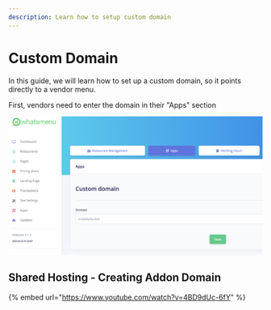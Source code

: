 ```yaml
---
description: Learn how to setup custom domain
---
```


# Custom Domain

In this guide, we will learn how to set up a custom domain, so it points directly to a vendor menu.&#x20;

First, vendors need to enter the domain in their "Apps" section

![](../.gitbook/assets/cd.png)

## Shared Hosting - Creating Addon Domain&#x20;

{% embed url="https://www.youtube.com/watch?v=4BD9dUc-6fY" %}

